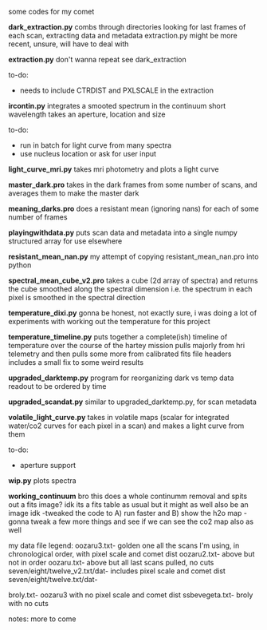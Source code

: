 some codes for my comet

__dark_extraction.py__
combs through directories looking for last frames of each scan, extracting data and metadata
extraction.py might be more recent, unsure, will have to deal with

__extraction.py__
don't wanna repeat see dark_extraction

to-do:
* needs to include CTRDIST and PXLSCALE in the extraction

__ircontin.py__
integrates a smooted spectrum in the continuum short wavelength
takes an aperture, location and size

to-do:
* run in batch for light curve from many spectra
* use nucleus location or ask for user input

__light_curve_mri.py__
takes mri photometry and plots a light curve

__master_dark.pro__
takes in the dark frames from some number of scans, and averages them to make the master dark

__meaning_darks.pro__
does a resistant mean (ignoring nans) for each of some number of frames

__playingwithdata.py__
puts scan data and metadata into a single numpy structured array for use elsewhere

__resistant_mean_nan.py__
my attempt of copying resistant_mean_nan.pro into python

__spectral_mean_cube_v2.pro__
takes a cube (2d array of spectra) and returns the cube smoothed along the spectral dimension
i.e. the spectrum in each pixel is smoothed in the spectral direction

__temperature_dixi.py__
gonna be honest, not exactly sure, i was doing a lot of experiments with working out the temperature for this project

__temperature_timeline.py__
puts together a complete(ish) timeline of temperature over the course of the hartey mission
pulls majorly from hri telemetry and then pulls some more from calibrated fits file headers
includes a small fix to some weird results 

__upgraded_darktemp.py__
program for reorganizing dark vs temp data readout to be ordered by time

__upgraded_scandat.py__
similar to upgraded_darktemp.py, for scan metadata

__volatile_light_curve.py__
takes in volatile maps (scalar for integrated water/co2 curves for each pixel in a scan) and makes a light curve from them

to-do:
* aperture support

__wip.py__
plots spectra

__working_continuum__
bro this does a whole continumm removal and spits out a fits image?
idk its a fits table as usual but it might as well also be an image idk
-tweaked the code to A) run faster and B) show the h2o map
-gonna tweak a few more things and see if we can see the co2 map also as well

my data file legend:
oozaru3.txt- golden one
all the scans I'm using, in chronological order, with pixel scale and comet dist
oozaru2.txt-
above but not in order
oozaru.txt-
above but all last scans pulled, no cuts
seven/eight/twelve_v2.txt/dat-
includes pixel scale and comet dist
seven/eight/twelve.txt/dat-

broly.txt-
oozaru3 with no pixel scale and comet dist
ssbevegeta.txt-
broly with no cuts

notes:
more to come
